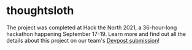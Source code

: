 # thoughtsloth
The project was completed at Hack the North 2021, a 36-hour-long hackathon happening September 17-19. Learn more and find out all the details about this project on our team's [Devpost submission](https://devpost.com/software/thoughtsloth)! 
